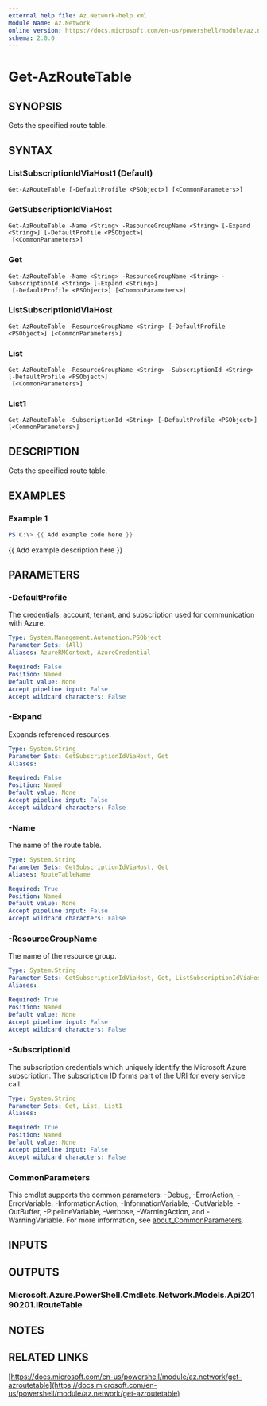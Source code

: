 ```yaml
---
external help file: Az.Network-help.xml
Module Name: Az.Network
online version: https://docs.microsoft.com/en-us/powershell/module/az.network/get-azroutetable
schema: 2.0.0
---
```


# Get-AzRouteTable

## SYNOPSIS
Gets the specified route table.

## SYNTAX

### ListSubscriptionIdViaHost1 (Default)
```
Get-AzRouteTable [-DefaultProfile <PSObject>] [<CommonParameters>]
```

### GetSubscriptionIdViaHost
```
Get-AzRouteTable -Name <String> -ResourceGroupName <String> [-Expand <String>] [-DefaultProfile <PSObject>]
 [<CommonParameters>]
```

### Get
```
Get-AzRouteTable -Name <String> -ResourceGroupName <String> -SubscriptionId <String> [-Expand <String>]
 [-DefaultProfile <PSObject>] [<CommonParameters>]
```

### ListSubscriptionIdViaHost
```
Get-AzRouteTable -ResourceGroupName <String> [-DefaultProfile <PSObject>] [<CommonParameters>]
```

### List
```
Get-AzRouteTable -ResourceGroupName <String> -SubscriptionId <String> [-DefaultProfile <PSObject>]
 [<CommonParameters>]
```

### List1
```
Get-AzRouteTable -SubscriptionId <String> [-DefaultProfile <PSObject>] [<CommonParameters>]
```

## DESCRIPTION
Gets the specified route table.

## EXAMPLES

### Example 1
```powershell
PS C:\> {{ Add example code here }}
```

{{ Add example description here }}

## PARAMETERS

### -DefaultProfile
The credentials, account, tenant, and subscription used for communication with Azure.

```yaml
Type: System.Management.Automation.PSObject
Parameter Sets: (All)
Aliases: AzureRMContext, AzureCredential

Required: False
Position: Named
Default value: None
Accept pipeline input: False
Accept wildcard characters: False
```

### -Expand
Expands referenced resources.

```yaml
Type: System.String
Parameter Sets: GetSubscriptionIdViaHost, Get
Aliases:

Required: False
Position: Named
Default value: None
Accept pipeline input: False
Accept wildcard characters: False
```

### -Name
The name of the route table.

```yaml
Type: System.String
Parameter Sets: GetSubscriptionIdViaHost, Get
Aliases: RouteTableName

Required: True
Position: Named
Default value: None
Accept pipeline input: False
Accept wildcard characters: False
```

### -ResourceGroupName
The name of the resource group.

```yaml
Type: System.String
Parameter Sets: GetSubscriptionIdViaHost, Get, ListSubscriptionIdViaHost, List
Aliases:

Required: True
Position: Named
Default value: None
Accept pipeline input: False
Accept wildcard characters: False
```

### -SubscriptionId
The subscription credentials which uniquely identify the Microsoft Azure subscription.
The subscription ID forms part of the URI for every service call.

```yaml
Type: System.String
Parameter Sets: Get, List, List1
Aliases:

Required: True
Position: Named
Default value: None
Accept pipeline input: False
Accept wildcard characters: False
```

### CommonParameters
This cmdlet supports the common parameters: -Debug, -ErrorAction, -ErrorVariable, -InformationAction, -InformationVariable, -OutVariable, -OutBuffer, -PipelineVariable, -Verbose, -WarningAction, and -WarningVariable. For more information, see [about_CommonParameters](http://go.microsoft.com/fwlink/?LinkID=113216).

## INPUTS

## OUTPUTS

### Microsoft.Azure.PowerShell.Cmdlets.Network.Models.Api20190201.IRouteTable
## NOTES

## RELATED LINKS

[https://docs.microsoft.com/en-us/powershell/module/az.network/get-azroutetable](https://docs.microsoft.com/en-us/powershell/module/az.network/get-azroutetable)

